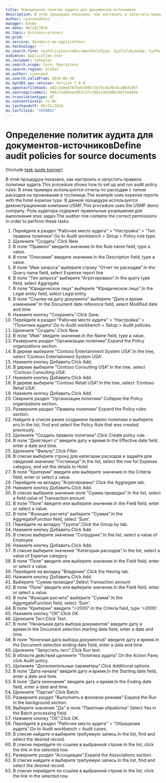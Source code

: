 ```yaml
---
title: Определение политик аудита для документов-источников
description: В этой процедура показано, как настроить и запустить правила политики аудита.
author: ryansandness
manager: AnnBe
ms.date: 08/29/2018
ms.topic: business-process
ms.prod: ''
ms.service: dynamics-ax-applications
ms.technology: ''
ms.search.form: SysPolicySourceDocumentRuleType, SysFieldLookUp, SysPolicyListPage, SysPolicy, AuditPolicyRule, SysQueryForm, SysQueryFieldLookUp, AuditPolicyDateSelection, AuditPolicyAdditionalOption, BatchJob, CaseDetail
audience: Application User
ms.reviewer: twheeloc
ms.search.scope: Core, Operations
ms.search.region: Global
ms.author: ryansand
ms.search.validFrom: 2016-06-30
ms.dyn365.ops.version: Version 7.0.0
ms.openlocfilehash: a82c3e8e8787beb309b75b73cda36f4ca8031d6f
ms.sourcegitcommit: 9d4c7edd0ae2053c37c7d81cdd180b16bf3a9d3b
ms.translationtype: HT
ms.contentlocale: ru-RU
ms.lasthandoff: 05/15/2019
ms.locfileid: "1558891"
---
```

# <a name="define-audit-policies-for-source-documents"></a><span data-ttu-id="1bd0f-103">Определение политик аудита для документов-источников</span><span class="sxs-lookup"><span data-stu-id="1bd0f-103">Define audit policies for source documents</span></span>

[!include [task guide banner](../../includes/task-guide-banner.md)]

<span data-ttu-id="1bd0f-104">В этой процедура показано, как настроить и запустить правила политики аудита.</span><span class="sxs-lookup"><span data-stu-id="1bd0f-104">This procedure shows how to set up and run audit policy rules.</span></span> <span data-ttu-id="1bd0f-105">В этом примере используются отчеты по расходам с типом расходов на проживание в гостинице.</span><span class="sxs-lookup"><span data-stu-id="1bd0f-105">The example uses expense reports with the hotel expense type.</span></span> <span data-ttu-id="1bd0f-106">В данной процедуре используется демонстрационная компания USMF.</span><span class="sxs-lookup"><span data-stu-id="1bd0f-106">This procedure uses the USMF demo company.</span></span> <span data-ttu-id="1bd0f-107">Роль аудитора содержит правильные разрешения для выполнения этих задач.</span><span class="sxs-lookup"><span data-stu-id="1bd0f-107">The auditor role contains the correct permissions in order to perform these tasks.</span></span>

1. <span data-ttu-id="1bd0f-108">Перейдите в раздел "Рабочее место аудита" > "Настройка" > "Тип правила политики".</span><span class="sxs-lookup"><span data-stu-id="1bd0f-108">Go to Audit workbench > Setup > Policy rule type.</span></span>
2. <span data-ttu-id="1bd0f-109">Щелкните "Создать".</span><span class="sxs-lookup"><span data-stu-id="1bd0f-109">Click New.</span></span>
3. <span data-ttu-id="1bd0f-110">В поле "Правило" введите значение.</span><span class="sxs-lookup"><span data-stu-id="1bd0f-110">In the Rule name field, type a value.</span></span>
4. <span data-ttu-id="1bd0f-111">В поле "Описание" введите значение.</span><span class="sxs-lookup"><span data-stu-id="1bd0f-111">In the Description field, type a value.</span></span>
5. <span data-ttu-id="1bd0f-112">В поле "Имя запроса" выберите строку "Отчет по расходам".</span><span class="sxs-lookup"><span data-stu-id="1bd0f-112">In the Query name field, select Expense report line</span></span>
6. <span data-ttu-id="1bd0f-113">В поле "Тип запроса" выберите "Агрегировано".</span><span class="sxs-lookup"><span data-stu-id="1bd0f-113">In the query type field, select Aggregate</span></span>
7. <span data-ttu-id="1bd0f-114">В поле "Юридическое лицо" выберите "Юридическое лицо".</span><span class="sxs-lookup"><span data-stu-id="1bd0f-114">In the Legal entity field, select Legal entity</span></span>
8. <span data-ttu-id="1bd0f-115">В поле "Ссылка на дату документа" выберите "Дата и время изменения".</span><span class="sxs-lookup"><span data-stu-id="1bd0f-115">In the Document date reference field, select Modified date and time</span></span>
9. <span data-ttu-id="1bd0f-116">Нажмите кнопку "Сохранить".</span><span class="sxs-lookup"><span data-stu-id="1bd0f-116">Click Save.</span></span>
10. <span data-ttu-id="1bd0f-117">Перейдите в раздел "Рабочее место аудита" > "Настройка" > "Политики аудита".</span><span class="sxs-lookup"><span data-stu-id="1bd0f-117">Go to Audit workbench > Setup > Audit policies.</span></span>
11. <span data-ttu-id="1bd0f-118">Щелкните "Создать".</span><span class="sxs-lookup"><span data-stu-id="1bd0f-118">Click New.</span></span>
12. <span data-ttu-id="1bd0f-119">В поле "Имя" введите значение.</span><span class="sxs-lookup"><span data-stu-id="1bd0f-119">In the Name field, type a value.</span></span>
13. <span data-ttu-id="1bd0f-120">Разверните раздел "Организации политики".</span><span class="sxs-lookup"><span data-stu-id="1bd0f-120">Expand the Policy organizations section.</span></span>
14. <span data-ttu-id="1bd0f-121">В дереве выберите "Contoso Entertainment System USA".</span><span class="sxs-lookup"><span data-stu-id="1bd0f-121">In the tree, select 'Contoso Entertainment System USA'.</span></span>
15. <span data-ttu-id="1bd0f-122">Нажмите кнопку Добавить.</span><span class="sxs-lookup"><span data-stu-id="1bd0f-122">Click Add.</span></span>
16. <span data-ttu-id="1bd0f-123">В дереве выберите "Contoso Consulting USA".</span><span class="sxs-lookup"><span data-stu-id="1bd0f-123">In the tree, select 'Contoso Consulting USA'.</span></span>
17. <span data-ttu-id="1bd0f-124">Нажмите кнопку Добавить.</span><span class="sxs-lookup"><span data-stu-id="1bd0f-124">Click Add.</span></span>
18. <span data-ttu-id="1bd0f-125">В дереве выберите "Contoso Retail USA".</span><span class="sxs-lookup"><span data-stu-id="1bd0f-125">In the tree, select 'Contoso Retail USA'.</span></span>
19. <span data-ttu-id="1bd0f-126">Нажмите кнопку Добавить.</span><span class="sxs-lookup"><span data-stu-id="1bd0f-126">Click Add.</span></span>
20. <span data-ttu-id="1bd0f-127">Сверните раздел "Организации политики".</span><span class="sxs-lookup"><span data-stu-id="1bd0f-127">Collapse the Policy organizations section.</span></span>
21. <span data-ttu-id="1bd0f-128">Разверните раздел "Правила политики".</span><span class="sxs-lookup"><span data-stu-id="1bd0f-128">Expand the Policy rules section.</span></span>
22. <span data-ttu-id="1bd0f-129">Найдите в списке ранее созданное правило политики и выберите его.</span><span class="sxs-lookup"><span data-stu-id="1bd0f-129">In the list, find and select the Policy Rule that was created previously.</span></span>
23. <span data-ttu-id="1bd0f-130">Щелкните "Создать правило политики".</span><span class="sxs-lookup"><span data-stu-id="1bd0f-130">Click Create policy rule.</span></span>
24. <span data-ttu-id="1bd0f-131">В поле "Действует с" введите дату и время.</span><span class="sxs-lookup"><span data-stu-id="1bd0f-131">In the Effective date field, enter a date and time.</span></span>
25. <span data-ttu-id="1bd0f-132">Щелкните "Фильтр".</span><span class="sxs-lookup"><span data-stu-id="1bd0f-132">Click Filter.</span></span>
26. <span data-ttu-id="1bd0f-133">В списке выберите строку для категории расходов и задайте для сведений значение "Гостиница".</span><span class="sxs-lookup"><span data-stu-id="1bd0f-133">In the list, select the row for Expense category, and set the details to Hotel</span></span>
27. <span data-ttu-id="1bd0f-134">В поле "Критерии" введите или выберите значение.</span><span class="sxs-lookup"><span data-stu-id="1bd0f-134">In the Criteria field, enter or select a value.</span></span>
28. <span data-ttu-id="1bd0f-135">Перейдите на вкладку "Агрегировано".</span><span class="sxs-lookup"><span data-stu-id="1bd0f-135">Click the Aggregate tab.</span></span>
29. <span data-ttu-id="1bd0f-136">Нажмите кнопку Добавить.</span><span class="sxs-lookup"><span data-stu-id="1bd0f-136">Click Add.</span></span>
30. <span data-ttu-id="1bd0f-137">В списке выберите значение поля "Сумма проводки".</span><span class="sxs-lookup"><span data-stu-id="1bd0f-137">In the list, select a field value of Transaction amount</span></span>
31. <span data-ttu-id="1bd0f-138">В поле "Поле" введите или выберите значение.</span><span class="sxs-lookup"><span data-stu-id="1bd0f-138">In the Field field, enter or select a value.</span></span>
32. <span data-ttu-id="1bd0f-139">В поле "Функция расчета" выберите "Сумма".</span><span class="sxs-lookup"><span data-stu-id="1bd0f-139">In the AggregateFunction field, select 'Sum'.</span></span>
33. <span data-ttu-id="1bd0f-140">Перейдите на вкладку "Группа".</span><span class="sxs-lookup"><span data-stu-id="1bd0f-140">Click the Group by tab.</span></span>
34. <span data-ttu-id="1bd0f-141">Нажмите кнопку Добавить.</span><span class="sxs-lookup"><span data-stu-id="1bd0f-141">Click Add.</span></span>
35. <span data-ttu-id="1bd0f-142">В списке выберите значение "Сотрудник".</span><span class="sxs-lookup"><span data-stu-id="1bd0f-142">In the list, select a value of Employee</span></span> 
36. <span data-ttu-id="1bd0f-143">Нажмите кнопку Добавить.</span><span class="sxs-lookup"><span data-stu-id="1bd0f-143">Click Add.</span></span>
37. <span data-ttu-id="1bd0f-144">В списке выберите значение "Категория расходов".</span><span class="sxs-lookup"><span data-stu-id="1bd0f-144">In the list, select a value of Expense category</span></span>
38. <span data-ttu-id="1bd0f-145">В поле "Поле" введите или выберите значение.</span><span class="sxs-lookup"><span data-stu-id="1bd0f-145">In the Field field, enter or select a value.</span></span>
39. <span data-ttu-id="1bd0f-146">Перейдите на вкладку "Владение".</span><span class="sxs-lookup"><span data-stu-id="1bd0f-146">Click the Having tab.</span></span>
40. <span data-ttu-id="1bd0f-147">Нажмите кнопку Добавить.</span><span class="sxs-lookup"><span data-stu-id="1bd0f-147">Click Add.</span></span>
41. <span data-ttu-id="1bd0f-148">Выберите "Сумма проводки".</span><span class="sxs-lookup"><span data-stu-id="1bd0f-148">Select Transaction amount</span></span>
42. <span data-ttu-id="1bd0f-149">В поле "Поле" введите или выберите значение.</span><span class="sxs-lookup"><span data-stu-id="1bd0f-149">In the Field field, enter or select a value.</span></span>
43. <span data-ttu-id="1bd0f-150">В поле "Функция расчета" выберите "Сумма".</span><span class="sxs-lookup"><span data-stu-id="1bd0f-150">In the AggregateFunction field, select 'Sum'.</span></span>
44. <span data-ttu-id="1bd0f-151">В поле "Критерии" введите &quot;&gt;2000".</span><span class="sxs-lookup"><span data-stu-id="1bd0f-151">In the Criteria field, type '>2000'.</span></span>
45. <span data-ttu-id="1bd0f-152">Нажмите кнопку "OК".</span><span class="sxs-lookup"><span data-stu-id="1bd0f-152">Click OK.</span></span>
46. <span data-ttu-id="1bd0f-153">Щелкните Тест.</span><span class="sxs-lookup"><span data-stu-id="1bd0f-153">Click Test.</span></span>
47. <span data-ttu-id="1bd0f-154">В поле "Начальная дата выбора документов" введите дату и время.</span><span class="sxs-lookup"><span data-stu-id="1bd0f-154">In the Document selection starting date field, enter a date and time.</span></span>
48. <span data-ttu-id="1bd0f-155">В поле "Конечная дата выбора документов" введите дату и время.</span><span class="sxs-lookup"><span data-stu-id="1bd0f-155">In the Document selection ending date field, enter a date and time.</span></span>
49. <span data-ttu-id="1bd0f-156">Щелкните "Запустить тест".</span><span class="sxs-lookup"><span data-stu-id="1bd0f-156">Click Run test.</span></span>
50. <span data-ttu-id="1bd0f-157">В области действий щелкните "Политика аудита".</span><span class="sxs-lookup"><span data-stu-id="1bd0f-157">On the Action Pane, click Audit policy.</span></span>
51. <span data-ttu-id="1bd0f-158">Щелкните "Дополнительные параметры".</span><span class="sxs-lookup"><span data-stu-id="1bd0f-158">Click Additional options.</span></span>
52. <span data-ttu-id="1bd0f-159">В поле "Дата начала" введите дату и время.</span><span class="sxs-lookup"><span data-stu-id="1bd0f-159">In the Starting date field, enter a date and time.</span></span>
53. <span data-ttu-id="1bd0f-160">В поле "Дата окончания" введите дату и время.</span><span class="sxs-lookup"><span data-stu-id="1bd0f-160">In the Ending date field, enter a date and time.</span></span>
54. <span data-ttu-id="1bd0f-161">Щелкните "Партия".</span><span class="sxs-lookup"><span data-stu-id="1bd0f-161">Click Batch.</span></span>
55. <span data-ttu-id="1bd0f-162">Разверните раздел "Выполнять в фоновом режиме".</span><span class="sxs-lookup"><span data-stu-id="1bd0f-162">Expand the Run in the background section.</span></span>
56. <span data-ttu-id="1bd0f-163">Выберите значение "Да" в поле "Пакетная обработка".</span><span class="sxs-lookup"><span data-stu-id="1bd0f-163">Select Yes in the Batch processing field.</span></span>
57. <span data-ttu-id="1bd0f-164">Нажмите кнопку "OК".</span><span class="sxs-lookup"><span data-stu-id="1bd0f-164">Click OK.</span></span>
58. <span data-ttu-id="1bd0f-165">Перейдите в раздел "Рабочее место аудита" > "Обращения аудита".</span><span class="sxs-lookup"><span data-stu-id="1bd0f-165">Go to Audit workbench > Audit cases.</span></span>
59. <span data-ttu-id="1bd0f-166">В списке найдите и выберите требуемую запись.</span><span class="sxs-lookup"><span data-stu-id="1bd0f-166">In the list, find and select the desired record.</span></span>
60. <span data-ttu-id="1bd0f-167">В списке перейдите по ссылке в выбранной строке.</span><span class="sxs-lookup"><span data-stu-id="1bd0f-167">In the list, click the link in the selected row.</span></span>
61. <span data-ttu-id="1bd0f-168">Разверните раздел "Ассоциации".</span><span class="sxs-lookup"><span data-stu-id="1bd0f-168">Expand the Associations section.</span></span>
62. <span data-ttu-id="1bd0f-169">В списке найдите и выберите требуемую запись.</span><span class="sxs-lookup"><span data-stu-id="1bd0f-169">In the list, find and select the desired record.</span></span>
63. <span data-ttu-id="1bd0f-170">В списке перейдите по ссылке в выбранной строке.</span><span class="sxs-lookup"><span data-stu-id="1bd0f-170">In the list, click the link in the selected row.</span></span>

